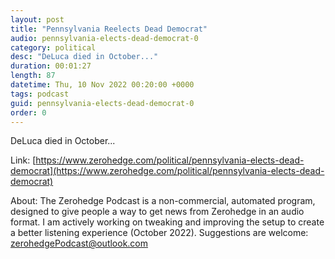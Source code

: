 ```yaml
---
layout: post
title: "Pennsylvania Reelects Dead Democrat"
audio: pennsylvania-elects-dead-democrat-0
category: political
desc: "DeLuca died in October..."
duration: 00:01:27
length: 87
datetime: Thu, 10 Nov 2022 00:20:00 +0000
tags: podcast
guid: pennsylvania-elects-dead-democrat-0
order: 0
---
```

DeLuca died in October...

Link: [https://www.zerohedge.com/political/pennsylvania-elects-dead-democrat](https://www.zerohedge.com/political/pennsylvania-elects-dead-democrat)

About: The Zerohedge Podcast is a non-commercial, automated program, designed to give people a way to get news from Zerohedge in an audio format.  I am actively working on tweaking and improving the setup to create a better listening experience (October 2022).  Suggestions are welcome: [zerohedgePodcast@outlook.com](mailto:zerohedgePodcast@outlook.com)